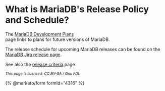 # What is MariaDB's Release Policy and Schedule?

The [MariaDB Development Plans](../../../../faq/mariadb-software-questions/broken-reference/)\
page links to plans for future versions of MariaDB.

The release schedule for upcoming MariaDB releases can be found on the [MariaDB Jira release page](https://jira.mariadb.org/projects/MDEV?selectedItem=com.atlassian.jira.jira-projects-plugin:release-page).

See also the [release criteria](https://app.gitbook.com/s/aEnK0ZXmUbJzqQrTjFyb/mariadb-release-criteria) page.

<sub>_This page is licensed: CC BY-SA / Gnu FDL_</sub>

{% @marketo/form formId="4316" %}

